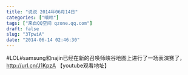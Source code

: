 ```yaml
---
title: "说说 2014年06月14日"
categories: ["嘀咕"]
tags: ["来自QQ空间 qzone.qq.com"]
draft: false
slug: "3TpwiA"
date: "2014-06-14 02:46:30"
---
```


#LOL#samsung和najin已经在新的召唤师峡谷地图上进行了一场表演赛了，http://url.cn/J1KpzA 【youtube观看地址】
